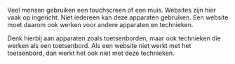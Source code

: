 <!-- @license CC0-1.0 -->

Veel mensen gebruiken een touchscreen of een muis. Websites zijn hier vaak op ingericht. Niet iedereen kan deze apparaten gebruiken. Een website moet daarom ook werken voor andere apparaten en technieken.

Denk hierbij aan apparaten zoals toetsenborden, maar ook technieken die werken als een toetsenbord. Als een website niet werkt met het toetsenbord, dan werkt het ook niet met deze technieken.

